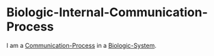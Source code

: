 # Biologic-Internal-Communication-Process

I am a [Communication-Process](60061.md) in a [Biologic-System](40000021.md).
